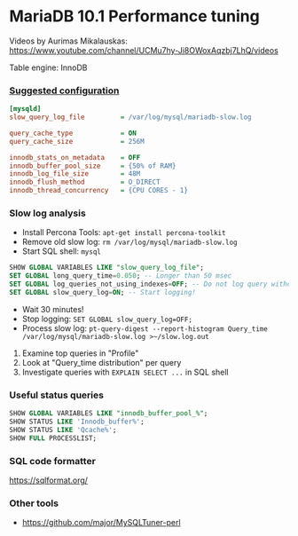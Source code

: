 # MariaDB 10.1 Performance tuning

Videos by Aurimas Mikalauskas: https://www.youtube.com/channel/UCMu7hy-Ji8OWoxAqzbj7LhQ/videos

Table engine: InnoDB

### [Suggested configuration](https://web.archive.org/web/20200803203017/http://www.speedemy.com/17-key-mysql-config-file-settings-mysql-5-7-proof/)

```ini
[mysqld]
slow_query_log_file         = /var/log/mysql/mariadb-slow.log

query_cache_type            = ON
query_cache_size            = 256M

innodb_stats_on_metadata    = OFF
innodb_buffer_pool_size     = {50% of RAM}
innodb_log_file_size        = 48M
innodb_flush_method         = O_DIRECT
innodb_thread_concurrency   = {CPU CORES - 1}
```

### Slow log analysis

- Install Percona Tools: `apt-get install percona-toolkit`
- Remove old slow log: `rm /var/log/mysql/mariadb-slow.log`
- Start SQL shell: `mysql`

```sql
SHOW GLOBAL VARIABLES LIKE "slow_query_log_file";
SET GLOBAL long_query_time=0.050; -- Longer than 50 msec
SET GLOBAL log_queries_not_using_indexes=OFF; -- Do not log query without index
SET GLOBAL slow_query_log=ON; -- Start logging!
```

- Wait 30 minutes!
- Stop logging: `SET GLOBAL slow_query_log=OFF;`
- Process slow log: `pt-query-digest --report-histogram Query_time /var/log/mysql/mariadb-slow.log >~/slow.log.out`

1. Examine top queries in "Profile"
1. Look at "Query_time distribution" per query
1. Investigate queries with `EXPLAIN SELECT ...` in SQL shell

### Useful status queries

```sql
SHOW GLOBAL VARIABLES LIKE "innodb_buffer_pool_%";
SHOW STATUS LIKE 'Innodb_buffer%';
SHOW STATUS LIKE 'Qcache%';
SHOW FULL PROCESSLIST;
```

### SQL code formatter

https://sqlformat.org/

### Other tools

- https://github.com/major/MySQLTuner-perl
